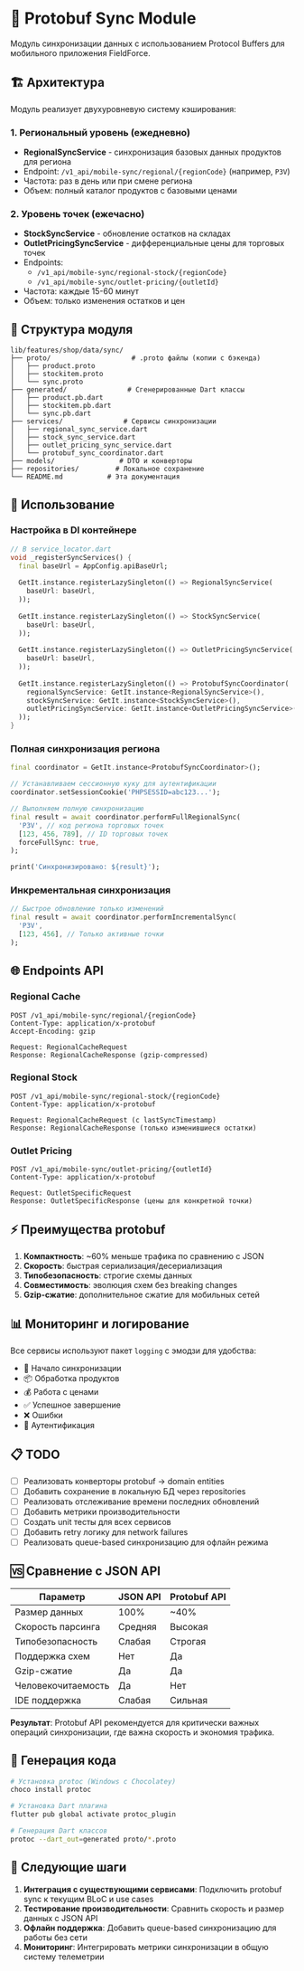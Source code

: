 # 🚀 Protobuf Sync Module

Модуль синхронизации данных с использованием Protocol Buffers для мобильного приложения FieldForce.

## 🏗️ Архитектура

Модуль реализует двухуровневую систему кэширования:

### 1. Региональный уровень (ежедневно)
- **RegionalSyncService** - синхронизация базовых данных продуктов для региона
- Endpoint: `/v1_api/mobile-sync/regional/{regionCode}` (например, `P3V`)
- Частота: раз в день или при смене региона
- Объем: полный каталог продуктов с базовыми ценами

### 2. Уровень точек (ежечасно)  
- **StockSyncService** - обновление остатков на складах
- **OutletPricingSyncService** - дифференциальные цены для торговых точек
- Endpoints: 
  - `/v1_api/mobile-sync/regional-stock/{regionCode}`
  - `/v1_api/mobile-sync/outlet-pricing/{outletId}`
- Частота: каждые 15-60 минут
- Объем: только изменения остатков и цен

## 📁 Структура модуля

```
lib/features/shop/data/sync/
├── proto/                    # .proto файлы (копии с бэкенда)
│   ├── product.proto
│   ├── stockitem.proto
│   └── sync.proto
├── generated/               # Сгенерированные Dart классы
│   ├── product.pb.dart
│   ├── stockitem.pb.dart
│   └── sync.pb.dart
├── services/               # Сервисы синхронизации
│   ├── regional_sync_service.dart
│   ├── stock_sync_service.dart
│   ├── outlet_pricing_sync_service.dart
│   └── protobuf_sync_coordinator.dart
├── models/                # DTO и конверторы
├── repositories/         # Локальное сохранение
└── README.md           # Эта документация
```

## 🔧 Использование

### Настройка в DI контейнере

```dart
// В service_locator.dart
void _registerSyncServices() {
  final baseUrl = AppConfig.apiBaseUrl;
  
  GetIt.instance.registerLazySingleton(() => RegionalSyncService(
    baseUrl: baseUrl,
  ));
  
  GetIt.instance.registerLazySingleton(() => StockSyncService(
    baseUrl: baseUrl,
  ));
  
  GetIt.instance.registerLazySingleton(() => OutletPricingSyncService(
    baseUrl: baseUrl,
  ));
  
  GetIt.instance.registerLazySingleton(() => ProtobufSyncCoordinator(
    regionalSyncService: GetIt.instance<RegionalSyncService>(),
    stockSyncService: GetIt.instance<StockSyncService>(),
    outletPricingSyncService: GetIt.instance<OutletPricingSyncService>(),
  ));
}
```

### Полная синхронизация региона

```dart
final coordinator = GetIt.instance<ProtobufSyncCoordinator>();

// Устанавливаем сессионную куку для аутентификации
coordinator.setSessionCookie('PHPSESSID=abc123...');

// Выполняем полную синхронизацию
final result = await coordinator.performFullRegionalSync(
  'P3V', // код региона торговых точек
  [123, 456, 789], // ID торговых точек
  forceFullSync: true,
);

print('Синхронизировано: ${result}');
```

### Инкрементальная синхронизация

```dart
// Быстрое обновление только изменений
final result = await coordinator.performIncrementalSync(
  'P3V',
  [123, 456], // Только активные точки
);
```

## 🌐 Endpoints API

### Regional Cache
```
POST /v1_api/mobile-sync/regional/{regionCode}
Content-Type: application/x-protobuf
Accept-Encoding: gzip

Request: RegionalCacheRequest
Response: RegionalCacheResponse (gzip-compressed)
```

### Regional Stock  
```
POST /v1_api/mobile-sync/regional-stock/{regionCode}
Content-Type: application/x-protobuf

Request: RegionalCacheRequest (с lastSyncTimestamp)
Response: RegionalCacheResponse (только изменившиеся остатки)
```

### Outlet Pricing
```
POST /v1_api/mobile-sync/outlet-pricing/{outletId}  
Content-Type: application/x-protobuf

Request: OutletSpecificRequest
Response: OutletSpecificResponse (цены для конкретной точки)
```

## ⚡ Преимущества protobuf

1. **Компактность**: ~60% меньше трафика по сравнению с JSON
2. **Скорость**: быстрая сериализация/десериализация
3. **Типобезопасность**: строгие схемы данных
4. **Совместимость**: эволюция схем без breaking changes
5. **Gzip-сжатие**: дополнительное сжатие для мобильных сетей

## 📊 Мониторинг и логирование

Все сервисы используют пакет `logging` с эмодзи для удобства:

- 🔄 Начало синхронизации
- 📦 Обработка продуктов  
- 💰 Работа с ценами
- ✅ Успешное завершение
- ❌ Ошибки
- 🍪 Аутентификация

## 📋 TODO

- [ ] Реализовать конверторы protobuf -> domain entities
- [ ] Добавить сохранение в локальную БД через repositories
- [ ] Реализовать отслеживание времени последних обновлений
- [ ] Добавить метрики производительности
- [ ] Создать unit тесты для всех сервисов
- [ ] Добавить retry логику для network failures
- [ ] Реализовать queue-based синхронизацию для офлайн режима

## 🆚 Сравнение с JSON API

| Параметр | JSON API | Protobuf API |
|----------|----------|--------------|
| Размер данных | 100% | ~40% |
| Скорость парсинга | Средняя | Высокая |
| Типобезопасность | Слабая | Строгая |
| Поддержка схем | Нет | Да |
| Gzip-сжатие | Да | Да |
| Человекочитаемость | Да | Нет |
| IDE поддержка | Слабая | Сильная |

**Результат**: Protobuf API рекомендуется для критически важных операций синхронизации, где важна скорость и экономия трафика.

## 🔧 Генерация кода

```bash
# Установка protoc (Windows с Chocolatey)
choco install protoc

# Установка Dart плагина
flutter pub global activate protoc_plugin

# Генерация Dart классов
protoc --dart_out=generated proto/*.proto
```

## 🚀 Следующие шаги

1. **Интеграция с существующими сервисами**: Подключить protobuf sync к текущим BLoC и use cases
2. **Тестирование производительности**: Сравнить скорость и размер данных с JSON API  
3. **Офлайн поддержка**: Добавить queue-based синхронизацию для работы без сети
4. **Мониторинг**: Интегрировать метрики синхронизации в общую систему телеметрии